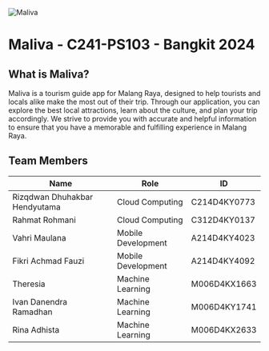 ![Maliva](https://github.com/malivaapps/.github/assets/79435880/8e562102-f1ec-4482-b64e-6796c39ada3c)

# Maliva - C241-PS103 - Bangkit 2024

## What is Maliva?

Maliva is a tourism guide app for Malang Raya, designed to help tourists and locals alike make the most out of their trip. Through our application, you can explore the best local attractions, learn about the culture, and plan your trip accordingly. We strive to provide you with accurate and helpful information to ensure that you have a memorable and fulfilling experience in Malang Raya.

## Team Members

| Name                           | Role               | ID           |
| ------------------------------ | ------------------ | ------------ |
| Rizqdwan Dhuhakbar Hendyutama  | Cloud Computing    | C214D4KY0773 |
| Rahmat Rohmani                 | Cloud Computing    | C312D4KY0137 |
| Vahri Maulana                  | Mobile Development | A214D4KY4023 |
| Fikri Achmad Fauzi             | Mobile Development | A214D4KY4092 |
| Theresia                       | Machine Learning   | M006D4KX1663 |
| Ivan Danendra Ramadhan         | Machine Learning   | M006D4KY1741 |
| Rina Adhista                   | Machine Learning   | M006D4KX2633 |
